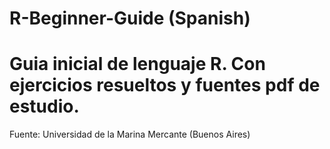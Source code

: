# R-Beginner-Guide (Spanish)

# Guia inicial de lenguaje R. Con ejercicios resueltos y fuentes pdf de estudio.

Fuente: Universidad de la Marina Mercante (Buenos Aires)
